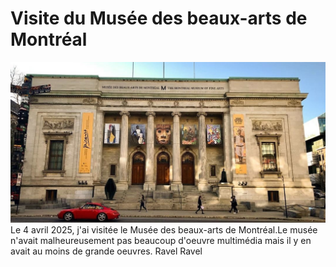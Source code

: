 # Visite du Musée des beaux-arts de Montréal
![photo](media/Musée_des_beaux_arts.jpg)
Le 4 avril 2025, j'ai visitée le Musée des beaux-arts de Montréal.Le musée n'avait malheureusement pas beaucoup d'oeuvre multimédia mais il y en avait au moins de grande oeuvres. Ravel Ravel 
